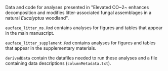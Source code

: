 Data and code for analyses presented in "Elevated CO~2~ enhances decomposition and modifies litter-associated fungal assemblages in a natural *Eucalyptus* woodland".

`eucface_litter_ms.Rmd` contains analyses for figures and tables that appear in the main manuscript.

`eucface_litter_supplement.Rmd` contains analyses for figures and tables that appear in the supplementary materials.

`derivedData` contain the datafiles needed to run these analyses and a file containing data descriptions (`columnMetadata.txt`).
